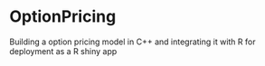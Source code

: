 # OptionPricing


Building a option pricing model in C++ and integrating it with R for deployment as a R shiny app
